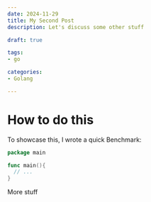 ```yaml
---
date: 2024-11-29
title: My Second Post
description: Let's discuss some other stuff

draft: true

tags:
- go

categories:
- Golang

---
```


# How to do this

To showcase this, I wrote a quick Benchmark:

```go
package main

func main(){
  // ...
}
```

More stuff
